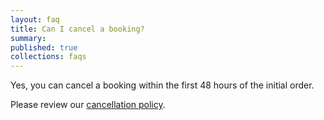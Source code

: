 ```yaml
---
layout: faq
title: Can I cancel a booking?
summary:
published: true
collections: faqs
---
```


Yes, you can cancel a booking within the first 48 hours of the initial order.

Please review our <a href="/faqs/cancellation-policy.html">cancellation policy</a>.
